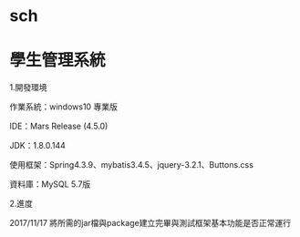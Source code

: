# sch
<h1>學生管理系統</h1>
<p>1.開發環境</p>
  <p>作業系統：windows10 專業版</p>
  <p>IDE：Mars Release (4.5.0)</p>
  <p>JDK：1.8.0.144</p>
  <p>使用框架：Spring4.3.9、mybatis3.4.5、jquery-3.2.1、Buttons.css</p>
  <p>資料庫：MySQL 5.7版</p>
<p>2.進度</p>
  <p>2017/11/17 將所需的jar檔與package建立完畢與測試框架基本功能是否正常運行</p>
